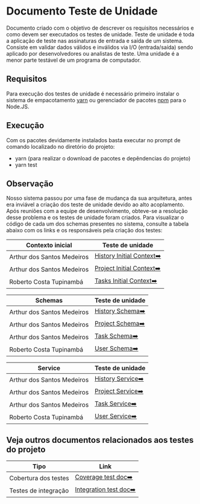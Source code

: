 # Documento Teste de Unidade

Documento criado com o objetivo de descrever os requisitos necessários e como devem ser executados os testes de unidade. Teste de unidade é toda a aplicação de teste nas assinaturas de entrada e saída de um sistema. Consiste em validar dados válidos e inválidos via I/O (entrada/saída) sendo aplicado por desenvolvedores ou analistas de teste. Uma unidade é a menor parte testável de um programa de computador.


 
## Requisitos
 
Para execução dos testes de unidade é necessário primeiro instalar o sistema de empacotamento [yarn](https://classic.yarnpkg.com/lang/en/docs/install/#windows-stable) ou gerenciador de pacotes [npm](https://nodejs.org/en/download/) para o Node.JS.

## Execução

Com os pacotes devidamente instalados basta executar no prompt de comando localizado no diretório do projeto:
  
  * yarn (para realizar o download de pacotes e depêndencias do projeto)
  * yarn test


## Observação

Nosso sistema passou por uma fase de mudança da sua arquitetura, antes era inviável a criação dos teste de unidade devido ao alto acoplamento. Após reuniões com a equipe
de desenvolvimento, obteve-se a resolução desse problema e os testes de unidade foram criados. Para visualizar o código de cada um dos schemas presentes no sistema, consulte a tabela abaixo com os links e os responsáveis pela criação dos testes:

| Contexto inicial                 | Teste de unidade                                                                                             |
| -------------------------------- | ----------------------------------------------------------------------------------------------------------- |
| Arthur dos Santos Medeiros       | [History Initial Context➡️](https://github.com/ZauJulio/Taskiano/blob/main/taskiano/__tests__/test/controllers/initialContext/HistoryInitialContext.test.ts)|
| Arthur dos Santos Medeiros       | [Project Initial Context➡️](https://github.com/ZauJulio/Taskiano/blob/main/taskiano/__tests__/test/controllers/initialContext/ProjectInitialContext.test.ts)|
| Roberto Costa Tupinambá          | [Tasks Initial Context➡️](https://github.com/ZauJulio/Taskiano/blob/main/taskiano/__tests__/test/controllers/initialContext/TasksInitialContext.test.ts)|


| Schemas                 | Teste de unidade                                                                                             |
| -------------------------------- | ----------------------------------------------------------------------------------------------------------- |
| Arthur dos Santos Medeiros       | [History Schema➡️](https://github.com/ZauJulio/Taskiano/blob/main/taskiano/__tests__/test/schemas/HistorySchema.test.ts)|
| Arthur dos Santos Medeiros       | [Project Schema➡️](https://github.com/ZauJulio/Taskiano/blob/main/taskiano/__tests__/test/schemas/ProjectSchema.test.ts)|
| Arthur dos Santos Medeiros       | [Task Schema➡️](https://github.com/ZauJulio/Taskiano/blob/main/taskiano/__tests__/test/schemas/TaskSchema.test.ts)|
| Roberto Costa Tupinambá          | [User Schema➡️](https://github.com/ZauJulio/Taskiano/blob/main/taskiano/__tests__/test/schemas/UserSchema.test.ts)|

| Service                 | Teste de unidade                                                                                             |
| -------------------------------- | ----------------------------------------------------------------------------------------------------------- |
| Arthur dos Santos Medeiros       | [History Service➡️](https://github.com/ZauJulio/Taskiano/blob/main/taskiano/__tests__/test/services/HistoryService.test.ts)|
| Arthur dos Santos Medeiros       | [Project Service➡️](https://github.com/ZauJulio/Taskiano/blob/main/taskiano/__tests__/test/services/ProjectService.test.ts)|
| Arthur dos Santos Medeiros       | [Task Service➡️](https://github.com/ZauJulio/Taskiano/blob/main/taskiano/__tests__/test/services/TaskService.test.ts)|
| Roberto Costa Tupinambá          | [User Service➡️](https://github.com/ZauJulio/Taskiano/blob/main/taskiano/__tests__/test/services/UserService.test.ts)|


## Veja outros documentos relacionados aos testes do projeto

| Tipo                          | Link                                                                                            |
| ----------------------------- |------------------------------------------------------------------------------------------------ |
| Cobertura dos testes          | [Coverage test doc➡️](https://github.com/ZauJulio/Taskiano/blob/main/docs/COBERTURA_TESTES.md)    
| Testes de integração             | [Integration test doc➡️](https://github.com/ZauJulio/Taskiano/blob/main/docs/TESTE_INTEGRACAO.md)|


